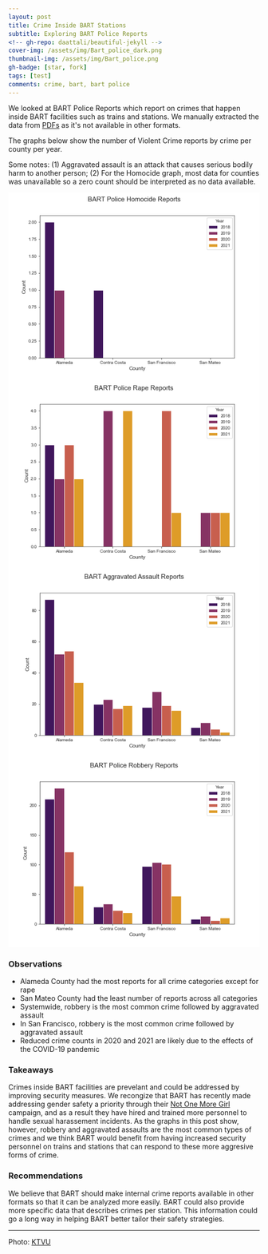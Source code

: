 ```yaml
---
layout: post
title: Crime Inside BART Stations
subtitle: Exploring BART Police Reports
<!-- gh-repo: daattali/beautiful-jekyll -->
cover-img: /assets/img/Bart_police_dark.png
thumbnail-img: /assets/img/Bart_police.png
gh-badge: [star, fork]
tags: [test]
comments: crime, bart, bart police
---
```


We looked at BART Police Reports which report on crimes that happen inside BART facilities such as trains and stations. We manually extracted the data from [PDFs](https://www.bart.gov/sites/default/files/docs/02-2022%20Monthly%20Chief%27s%20Report%20CRB%2003162022.pdf) as it's not available in other formats. 

The graphs below show the number of Violent Crime reports by crime per county per year. 

Some notes: (1) Aggravated assault is an attack that causes serious bodily harm to another person; (2) For the Homocide graph, most data for counties was unavailable so a zero count should be interpreted as no data available.

<p align="center">
  <img src="../assets/img/HomocideReports.png" align="center" width="550"/> 
 
  <img src="../assets/img/RapeReports.png" align="center" width="550"/>
 
  <img src="../assets/img/AggravatedAssaultReports.png" align="center" width="550"/> 

  <img src="../assets/img/RobberyReports.png" align="center" width="550"/>
</p>

### Observations
* Alameda County had the most reports for all crime categories except for rape 
* San Mateo County had the least number of reports across all categories
* Systemwide, robbery is the most common crime followed by aggravated assault
* In San Francisco, robbery is the most common crime followed by aggravated assault
* Reduced crime counts in 2020 and 2021 are likely due to the effects of the COVID-19 pandemic

### Takeaways
Crimes inside BART facilities are prevelant and could be addressed by improving security measures. We recongize that BART has recently made addressing gender safety a priority through their [Not One More Girl](https://www.bart.gov/guide/safety/gbv/campaign) campaign, and as a result they have hired and trained more personnel to handle sexual harassement incidents. As the graphs in this post show, however, robbery and aggravated assaults are the most common types of crimes and we think BART would benefit from having increased security personnel on trains and stations that can respond to these more aggresive forms of crime.

### Recommendations
We believe that BART should make internal crime reports available in other formats so that it can be analyzed more easily. BART could also provide more specific data that describes crimes per station. This information could go a long way in helping BART better tailor their safety strategies.

_____
Photo: [KTVU](https://images.foxtv.com/static.ktvu.com/www.ktvu.com/content/uploads/2022/03/764/432/bart.jpg?ve=1&tl=1)

